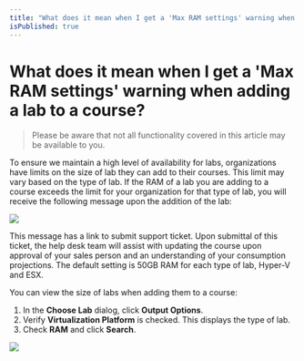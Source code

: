 ```yaml
---
title: "What does it mean when I get a 'Max RAM settings' warning when adding a lab to a course?"
isPublished: true
---
```


# What does it mean when I get a 'Max RAM settings' warning when adding a lab to a course?

> Please be aware that not all functionality covered in this article may be available to you. 

To ensure we maintain a high level of availability for labs, organizations have limits on the size of lab they can add to their courses. This limit may vary based on the type of lab. If the RAM of a lab you are adding to a course exceeds the limit for your organization for that type of lab, you will receive the following message upon the addition of the lab:

![](/tms/images/max-ram-error.png)

This message has a link to submit support ticket. Upon submittal of this ticket, the help desk team will assist with updating the course upon approval of your sales person and an understanding of your consumption projections. The default setting is 50GB RAM for each type of lab, Hyper-V and ESX.

You can view the size of labs when adding them to a course:
1. In the **Choose Lab** dialog, click **Output Options**.
1. Verify **Virtualization Platform** is checked. This displays the type of lab.
1. Check **RAM** and click **Search**.

![](/tms/images/view-lab-ram.png)
